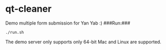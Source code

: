 qt-cleaner
========

Demo multiple form submission for Yan Yab :) 
###Run:###
```
./run.sh
```
The demo server only supports only 64-bit  Mac and Linux are supported.